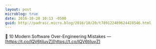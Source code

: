 ```yaml
---
layout: post
microblog: true
date: 2016-10-20 10:13 -0500
guid: http://padraic.micro.blog/2016/10/20/t789122489624428546.html
---
```

🔗 10 Modern Software Over-Engineering Mistakes — [https://t.co/lQV6tiIuvZ](https://t.co/lQV6tiIuvZ)

